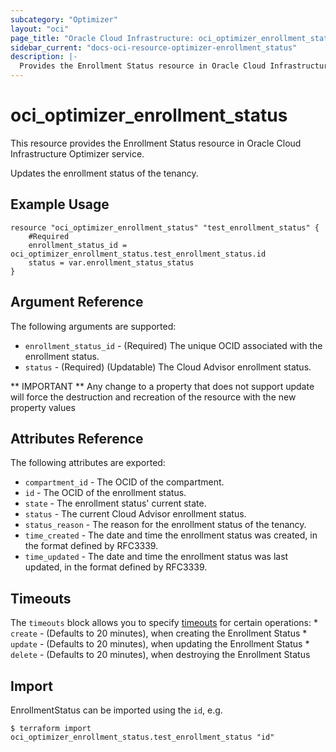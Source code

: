 ```yaml
---
subcategory: "Optimizer"
layout: "oci"
page_title: "Oracle Cloud Infrastructure: oci_optimizer_enrollment_status"
sidebar_current: "docs-oci-resource-optimizer-enrollment_status"
description: |-
  Provides the Enrollment Status resource in Oracle Cloud Infrastructure Optimizer service
---
```


# oci_optimizer_enrollment_status
This resource provides the Enrollment Status resource in Oracle Cloud Infrastructure Optimizer service.

Updates the enrollment status of the tenancy.


## Example Usage

```hcl
resource "oci_optimizer_enrollment_status" "test_enrollment_status" {
	#Required
	enrollment_status_id = oci_optimizer_enrollment_status.test_enrollment_status.id
	status = var.enrollment_status_status
}
```

## Argument Reference

The following arguments are supported:

* `enrollment_status_id` - (Required) The unique OCID associated with the enrollment status.
* `status` - (Required) (Updatable) The Cloud Advisor enrollment status.


** IMPORTANT **
Any change to a property that does not support update will force the destruction and recreation of the resource with the new property values

## Attributes Reference

The following attributes are exported:

* `compartment_id` - The OCID of the compartment.
* `id` - The OCID of the enrollment status.
* `state` - The enrollment status' current state.
* `status` - The current Cloud Advisor enrollment status.
* `status_reason` - The reason for the enrollment status of the tenancy.
* `time_created` - The date and time the enrollment status was created, in the format defined by RFC3339.
* `time_updated` - The date and time the enrollment status was last updated, in the format defined by RFC3339.

## Timeouts

The `timeouts` block allows you to specify [timeouts](https://registry.terraform.io/providers/hashicorp/oci/latest/docs/guides/changing_timeouts) for certain operations:
	* `create` - (Defaults to 20 minutes), when creating the Enrollment Status
	* `update` - (Defaults to 20 minutes), when updating the Enrollment Status
	* `delete` - (Defaults to 20 minutes), when destroying the Enrollment Status


## Import

EnrollmentStatus can be imported using the `id`, e.g.

```
$ terraform import oci_optimizer_enrollment_status.test_enrollment_status "id"
```


